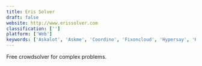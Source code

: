 ```yaml
---
title: Eris Solver
draft: false 
website: http://www.erissolver.com
classification: ['']
platform: ['Web']
keywords: ['Askalot', 'Askme', 'Coordino', 'Fixoncloud', 'Hypersay', 'Kuora', 'LanceBase', 'Mamute', 'OSQA', 'Quora', 'Reddit', 'Stack Overflow', 'Tesse', 'What If HQ', 'Wiki Answers']
---
```

Free crowdsolver for complex problems.